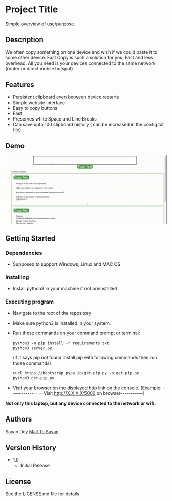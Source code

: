 # Project Title

Simple overview of use/purpose.

## Description

We often copy something on one device and wish if we could paste it to some other device. Fast Copy is such a solution for you, Fast and less overhead.
All you need is your devices connected to the same network (router or direct mobile hotspot)

## Features

* Persistent clipboard even between device restarts
* Simple website interface
* Easy to copy buttons
* Fast
* Preserves white Space and Line Breaks
* Can save upto 100 clipboard history ( can be increased in the config.txt file)

## Demo 

![Demo](Demo/demo.gif)

## Getting Started

### Dependencies

* Supposed to support Windows, Linux and MAC OS

### Installing

* Install python3 in your machine if not preinstalled

### Executing program

* Navigate to the root of the repository
* Make sure python3 is installed in your system.
* Run these commands on your command prompt or terminal:

    ```
    python3 -m pip install -r requirements.txt
    python3 server.py
    ```

    (if it says pip not found install pip with following commands then run those commands)

    ```
    curl https://bootstrap.pypa.io/get-pip.py -o get-pip.py
    python3 get-pip.py
    ```

* Visit your browser on the displayed http link on the console. 
(Example: ----------------Visit http://X.X.X.X:5000 on browser-----------)

**Not only this laptop, but any device connected to the network or wifi.**


## Authors

Sayan Dey
[Mail To Sayan](mr.sayan.dey@gmail.com)

## Version History

* 1.0
    * Initial Release

## License

See the LICENSE.md file for details